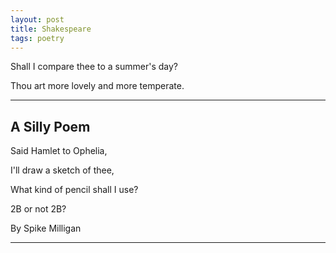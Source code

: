 ```yaml
---
layout: post
title: Shakespeare 
tags: poetry
--- 
```



Shall I compare thee to a summer's day? 

Thou art more lovely and more temperate. 


---



## A Silly Poem 


Said Hamlet to Ophelia, 


I'll draw a sketch of thee, 


What kind of pencil shall I use? 


2B or not 2B? 



By Spike Milligan 

---
